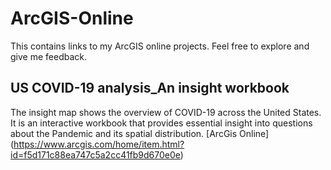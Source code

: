 # ArcGIS-Online
This contains links to my ArcGIS online projects. Feel free to explore and give me feedback.


## US COVID-19 analysis_An insight workbook
The insight map shows the overview of COVID-19 across the United States. 
It is an interactive workbook that provides essential insight into questions about the Pandemic and its spatial distribution.
[ArcGis Online] (https://www.arcgis.com/home/item.html?id=f5d171c88ea747c5a2cc41fb9d670e0e)
